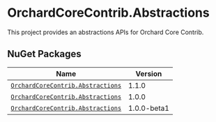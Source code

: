 # OrchardCoreContrib.Abstractions

This project provides an abstractions APIs for Orchard Core Contrib.

## NuGet Packages

| Name | Version |
| --- | --- |
| [`OrchardCoreContrib.Abstractions`](https://www.nuget.org/packages/OrchardCoreContrib.Abstractions/1.1.0) | 1.1.0 |
| [`OrchardCoreContrib.Abstractions`](https://www.nuget.org/packages/OrchardCoreContrib.Abstractions/1.0.0) | 1.0.0 |
| [`OrchardCoreContrib.Abstractions`](https://www.nuget.org/packages/OrchardCoreContrib.Abstractions/1.0.0-beta1) | 1.0.0-beta1 |

